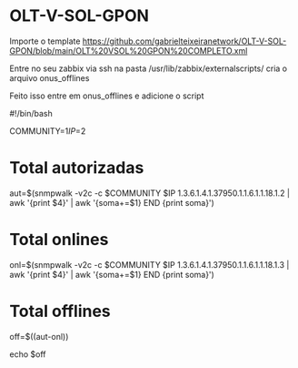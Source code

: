 # OLT-V-SOL-GPON

Importe o template https://github.com/gabrielteixeiranetwork/OLT-V-SOL-GPON/blob/main/OLT%20VSOL%20GPON%20COMPLETO.xml

Entre no seu zabbix via ssh na pasta /usr/lib/zabbix/externalscripts/ cria o arquivo onus_offlines

Feito isso entre em onus_offlines e adicione o script

  #!/bin/bash

  COMMUNITY=$1
  IP=$2

  # Total autorizadas
  aut=$(snmpwalk -v2c -c $COMMUNITY $IP 1.3.6.1.4.1.37950.1.1.6.1.1.18.1.2 | awk '{print $4}' | awk '{soma+=$1} END {print soma}')

  # Total onlines
  onl=$(snmpwalk -v2c -c $COMMUNITY $IP 1.3.6.1.4.1.37950.1.1.6.1.1.18.1.3 | awk '{print $4}' | awk '{soma+=$1} END {print soma}')

  # Total offlines
  off=$((aut-onl))

  echo $off
